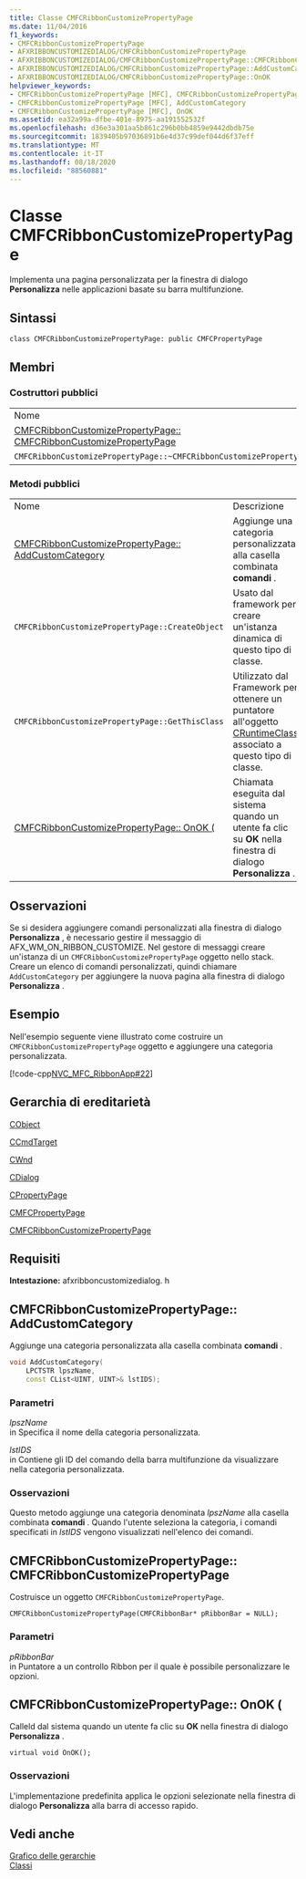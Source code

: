 ```yaml
---
title: Classe CMFCRibbonCustomizePropertyPage
ms.date: 11/04/2016
f1_keywords:
- CMFCRibbonCustomizePropertyPage
- AFXRIBBONCUSTOMIZEDIALOG/CMFCRibbonCustomizePropertyPage
- AFXRIBBONCUSTOMIZEDIALOG/CMFCRibbonCustomizePropertyPage::CMFCRibbonCustomizePropertyPage
- AFXRIBBONCUSTOMIZEDIALOG/CMFCRibbonCustomizePropertyPage::AddCustomCategory
- AFXRIBBONCUSTOMIZEDIALOG/CMFCRibbonCustomizePropertyPage::OnOK
helpviewer_keywords:
- CMFCRibbonCustomizePropertyPage [MFC], CMFCRibbonCustomizePropertyPage
- CMFCRibbonCustomizePropertyPage [MFC], AddCustomCategory
- CMFCRibbonCustomizePropertyPage [MFC], OnOK
ms.assetid: ea32a99a-dfbe-401e-8975-aa191552532f
ms.openlocfilehash: d36e3a301aa5b861c296b0bb4859e9442dbdb75e
ms.sourcegitcommit: 1839405b97036891b6e4d37c99def044d6f37eff
ms.translationtype: MT
ms.contentlocale: it-IT
ms.lasthandoff: 08/18/2020
ms.locfileid: "88560881"
---
```

# <a name="cmfcribboncustomizepropertypage-class"></a>Classe CMFCRibbonCustomizePropertyPage

Implementa una pagina personalizzata per la finestra di dialogo **Personalizza** nelle applicazioni basate su barra multifunzione.

## <a name="syntax"></a>Sintassi

```
class CMFCRibbonCustomizePropertyPage: public CMFCPropertyPage
```

## <a name="members"></a>Membri

### <a name="public-constructors"></a>Costruttori pubblici

|||
|-|-|
|Nome|Descrizione|
|[CMFCRibbonCustomizePropertyPage:: CMFCRibbonCustomizePropertyPage](#cmfcribboncustomizepropertypage)|Costruisce un oggetto `CMFCRibbonCustomizePropertyPage`.|
|`CMFCRibbonCustomizePropertyPage::~CMFCRibbonCustomizePropertyPage`|Distruttore.|

### <a name="public-methods"></a>Metodi pubblici

|||
|-|-|
|Nome|Descrizione|
|[CMFCRibbonCustomizePropertyPage:: AddCustomCategory](#addcustomcategory)|Aggiunge una categoria personalizzata alla casella combinata **comandi** .|
|`CMFCRibbonCustomizePropertyPage::CreateObject`|Usato dal framework per creare un'istanza dinamica di questo tipo di classe.|
|`CMFCRibbonCustomizePropertyPage::GetThisClass`|Utilizzato dal Framework per ottenere un puntatore all'oggetto [CRuntimeClass](../../mfc/reference/cruntimeclass-structure.md) associato a questo tipo di classe.|
|[CMFCRibbonCustomizePropertyPage:: OnOK (](#onok)|Chiamata eseguita dal sistema quando un utente fa clic su **OK** nella finestra di dialogo **Personalizza** .|

## <a name="remarks"></a>Osservazioni

Se si desidera aggiungere comandi personalizzati alla finestra di dialogo **Personalizza** , è necessario gestire il messaggio di AFX_WM_ON_RIBBON_CUSTOMIZE. Nel gestore di messaggi creare un'istanza di un `CMFCRibbonCustomizePropertyPage` oggetto nello stack. Creare un elenco di comandi personalizzati, quindi chiamare `AddCustomCategory` per aggiungere la nuova pagina alla finestra di dialogo **Personalizza** .

## <a name="example"></a>Esempio

Nell'esempio seguente viene illustrato come costruire un `CMFCRibbonCustomizePropertyPage` oggetto e aggiungere una categoria personalizzata.

[!code-cpp[NVC_MFC_RibbonApp#22](../../mfc/reference/codesnippet/cpp/cmfcribboncustomizepropertypage-class_1.cpp)]

## <a name="inheritance-hierarchy"></a>Gerarchia di ereditarietà

[CObject](../../mfc/reference/cobject-class.md)

[CCmdTarget](../../mfc/reference/ccmdtarget-class.md)

[CWnd](../../mfc/reference/cwnd-class.md)

[CDialog](../../mfc/reference/cdialog-class.md)

[CPropertyPage](../../mfc/reference/cpropertypage-class.md)

[CMFCPropertyPage](../../mfc/reference/cmfcpropertypage-class.md)

[CMFCRibbonCustomizePropertyPage](../../mfc/reference/cmfcribboncustomizepropertypage-class.md)

## <a name="requirements"></a>Requisiti

**Intestazione:** afxribboncustomizedialog. h

## <a name="cmfcribboncustomizepropertypageaddcustomcategory"></a><a name="addcustomcategory"></a> CMFCRibbonCustomizePropertyPage:: AddCustomCategory

Aggiunge una categoria personalizzata alla casella combinata **comandi** .

```cpp
void AddCustomCategory(
    LPCTSTR lpszName,
    const CList<UINT, UINT>& lstIDS);
```

### <a name="parameters"></a>Parametri

*lpszName*\
in Specifica il nome della categoria personalizzata.

*lstIDS*\
in Contiene gli ID del comando della barra multifunzione da visualizzare nella categoria personalizzata.

### <a name="remarks"></a>Osservazioni

Questo metodo aggiunge una categoria denominata *lpszName* alla casella combinata **comandi** . Quando l'utente seleziona la categoria, i comandi specificati in *lstIDS* vengono visualizzati nell'elenco dei comandi.

## <a name="cmfcribboncustomizepropertypagecmfcribboncustomizepropertypage"></a><a name="cmfcribboncustomizepropertypage"></a> CMFCRibbonCustomizePropertyPage:: CMFCRibbonCustomizePropertyPage

Costruisce un oggetto `CMFCRibbonCustomizePropertyPage`.

```
CMFCRibbonCustomizePropertyPage(CMFCRibbonBar* pRibbonBar = NULL);
```

### <a name="parameters"></a>Parametri

*pRibbonBar*<br/>
in Puntatore a un controllo Ribbon per il quale è possibile personalizzare le opzioni.

## <a name="cmfcribboncustomizepropertypageonok"></a><a name="onok"></a> CMFCRibbonCustomizePropertyPage:: OnOK (

Calleld dal sistema quando un utente fa clic su **OK** nella finestra di dialogo **Personalizza** .

```
virtual void OnOK();
```

### <a name="remarks"></a>Osservazioni

L'implementazione predefinita applica le opzioni selezionate nella finestra di dialogo **Personalizza** alla barra di accesso rapido.

## <a name="see-also"></a>Vedi anche

[Grafico delle gerarchie](../../mfc/hierarchy-chart.md)<br/>
[Classi](../../mfc/reference/mfc-classes.md)
